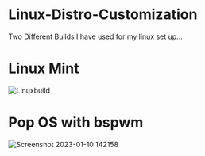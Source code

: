 # Linux-Distro-Customization

Two Different Builds I have used for my linux set up...

# Linux Mint 
![Linuxbuild](https://user-images.githubusercontent.com/85082822/211655406-a6843cab-577d-49b5-a5f2-4fa70b74c4d8.png)

# Pop OS with bspwm
![Screenshot 2023-01-10 142158](https://user-images.githubusercontent.com/85082822/211655495-bfa9eaf4-3877-48f0-9270-22ab3ee45a08.png)
